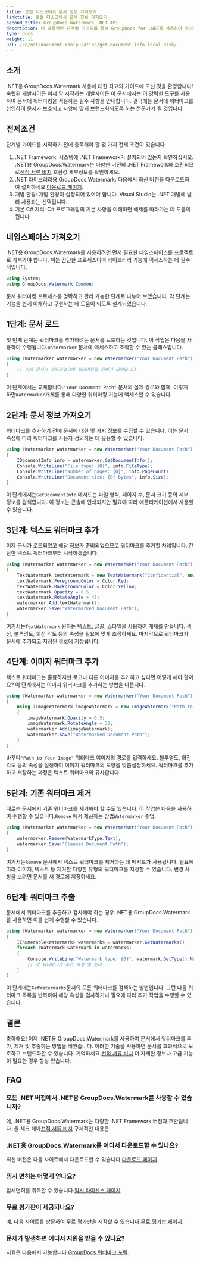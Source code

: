 ```yaml
---
title: 로컬 디스크에서 문서 정보 가져오기
linktitle: 로컬 디스크에서 문서 정보 가져오기
second_title: GroupDocs.Watermark .NET API
description: 이 포괄적인 단계별 가이드를 통해 GroupDocs for .NET을 사용하여 문서에서 워터마크를 추가, 제거 및 추출하는 방법을 알아보세요.
type: docs
weight: 11
url: /ko/net/document-manipulation/get-document-info-local-disk/
---
```

## 소개
.NET용 GroupDocs.Watermark 사용에 대한 최고의 가이드에 오신 것을 환영합니다! 숙련된 개발자이든 이제 막 시작하는 개발자이든 이 문서에서는 이 강력한 도구를 사용하여 문서에 워터마킹을 적용하는 필수 사항을 안내합니다. 결국에는 문서에 워터마크를 삽입하여 문서가 보호되고 사양에 맞게 브랜드화되도록 하는 전문가가 될 것입니다.
## 전제조건
단계별 가이드를 시작하기 전에 충족해야 할 몇 가지 전제 조건이 있습니다.
1.  .NET Framework: 시스템에 .NET Framework가 설치되어 있는지 확인하십시오. .NET용 GroupDocs.Watermark는 다양한 버전의 .NET Framework와 호환되므로[선적 서류 비치](https://reference.groupdocs.com/Watermark/net/) 호환성 세부정보를 확인하세요.
2.  .NET 라이브러리용 GroupDocs.Watermark: 다음에서 최신 버전을 다운로드하여 설치하세요.[다운로드 페이지](https://releases.groupdocs.com/Watermark/net/).
3. 개발 환경: 개발 환경이 설정되어 있어야 합니다. Visual Studio는 .NET 개발에 널리 사용되는 선택입니다.
4. 기본 C# 지식: C# 프로그래밍의 기본 사항을 이해하면 예제를 따라가는 데 도움이 됩니다.
## 네임스페이스 가져오기
.NET용 GroupDocs.Watermark를 사용하려면 먼저 필요한 네임스페이스를 프로젝트로 가져와야 합니다. 이는 간단한 프로세스이며 라이브러리 기능에 액세스하는 데 필수적입니다.
```csharp
using System;
using GroupDocs.Watermark.Common;
```
문서 워터마킹 프로세스를 명확하고 관리 가능한 단계로 나누어 보겠습니다. 각 단계는 기능을 쉽게 이해하고 구현하는 데 도움이 되도록 설계되었습니다.
## 1단계: 문서 로드
 첫 번째 단계는 워터마크를 추가하려는 문서를 로드하는 것입니다. 이 작업은 다음을 사용하여 수행됩니다.`Watermarker` 문서에 액세스하고 조작할 수 있는 클래스입니다.
```csharp
using (Watermarker watermarker = new Watermarker("Your Document Path"))
{
    // 이제 문서가 로드되었으며 워터마킹할 준비가 되었습니다.
}
```
 이 단계에서는 교체합니다.`"Your Document Path"` 문서의 실제 경로와 함께. 이렇게 하면`Watermarker`개체를 통해 다양한 워터마킹 기능에 액세스할 수 있습니다.
## 2단계: 문서 정보 가져오기
워터마크를 추가하기 전에 문서에 대한 몇 가지 정보를 수집할 수 있습니다. 이는 문서 속성에 따라 워터마크를 사용자 정의하는 데 유용할 수 있습니다.

```csharp
using (Watermarker watermarker = new Watermarker("Your Document Path"))
{
    IDocumentInfo info = watermarker.GetDocumentInfo();
    Console.WriteLine("File type: {0}", info.FileType);
    Console.WriteLine("Number of pages: {0}", info.PageCount);
    Console.WriteLine("Document size: {0} bytes", info.Size);
}
```
 이 단계에서는`GetDocumentInfo` 메서드는 파일 형식, 페이지 수, 문서 크기 등의 세부 정보를 검색합니다. 이 정보는 콘솔에 인쇄되지만 필요에 따라 애플리케이션에서 사용할 수 있습니다.
## 3단계: 텍스트 워터마크 추가
이제 문서가 로드되었고 해당 정보가 준비되었으므로 워터마크를 추가할 차례입니다. 간단한 텍스트 워터마크부터 시작하겠습니다.

```csharp
using (Watermarker watermarker = new Watermarker("Your Document Path"))
{
    TextWatermark textWatermark = new TextWatermark("Confidential", new Font("Arial", 36));
    textWatermark.ForegroundColor = Color.Red;
    textWatermark.BackgroundColor = Color.Yellow;
    textWatermark.Opacity = 0.5;
    textWatermark.RotateAngle = 45;
    watermarker.Add(textWatermark);
    watermarker.Save("Watermarked Document Path");
}
```
 여기서는`TextWatermark` 원하는 텍스트, 글꼴, 스타일을 사용하여 개체를 만듭니다. 색상, 불투명도, 회전 각도 등의 속성을 필요에 맞게 조정하세요. 마지막으로 워터마크가 문서에 추가되고 지정된 경로에 저장됩니다.
## 4단계: 이미지 워터마크 추가
텍스트 워터마크는 훌륭하지만 로고나 다른 이미지를 추가하고 싶다면 어떻게 해야 할까요? 이 단계에서는 이미지 워터마크를 추가하는 방법을 다룹니다.

```csharp
using (Watermarker watermarker = new Watermarker("Your Document Path"))
{
    using (ImageWatermark imageWatermark = new ImageWatermark("Path to Your Image"))
    {
        imageWatermark.Opacity = 0.5;
        imageWatermark.RotateAngle = 30;
        watermarker.Add(imageWatermark);
        watermarker.Save("Watermarked Document Path");
    }
}
```
 바꾸다`"Path to Your Image"` 워터마크 이미지의 경로를 입력하세요. 불투명도, 회전 각도 등의 속성을 설정하여 이미지 워터마크의 모양을 맞춤설정하세요. 워터마크를 추가하고 저장하는 과정은 텍스트 워터마크와 유사합니다.
## 5단계: 기존 워터마크 제거
 때로는 문서에서 기존 워터마크를 제거해야 할 수도 있습니다. 이 작업은 다음을 사용하여 수행할 수 있습니다.`Remove` 에서 제공하는 방법`Watermarker` 수업.

```csharp
using (Watermarker watermarker = new Watermarker("Your Document Path"))
{
    watermarker.Remove(WatermarkType.Text);
    watermarker.Save("Cleaned Document Path");
}
```
 여기서는`Remove` 문서에서 텍스트 워터마크를 제거하는 데 메서드가 사용됩니다. 필요에 따라 이미지, 텍스트 등 제거할 다양한 유형의 워터마크를 지정할 수 있습니다. 변경 사항을 보려면 문서를 새 경로에 저장하세요.
## 6단계: 워터마크 추출
문서에서 워터마크를 추출하고 검사해야 하는 경우 .NET용 GroupDocs.Watermark를 사용하면 이를 쉽게 수행할 수 있습니다.

```csharp
using (Watermarker watermarker = new Watermarker("Your Document Path"))
{
    IEnumerable<Watermark> watermarks = watermarker.GetWatermarks();
    foreach (Watermark watermark in watermarks)
    {
        Console.WriteLine("Watermark type: {0}", watermark.GetType().Name);
        // 각 워터마크의 추가 속성 및 논리
    }
}
```
 이 단계에는`GetWatermarks`문서의 모든 워터마크를 검색하는 방법입니다. 그런 다음 워터마크 목록을 반복하여 해당 속성을 검사하거나 필요에 따라 추가 작업을 수행할 수 있습니다.
## 결론
 축하해요! 이제 .NET용 GroupDocs.Watermark를 사용하여 문서에서 워터마크를 추가, 제거 및 추출하는 방법을 배웠습니다. 이러한 기술을 사용하면 문서를 효과적으로 보호하고 브랜드화할 수 있습니다. 기억하세요.[선적 서류 비치](https://reference.groupdocs.com/Watermark/net/) 더 자세한 정보나 고급 기능이 필요한 경우 항상 있습니다.
## FAQ
### 모든 .NET 버전에서 .NET용 GroupDocs.Watermark를 사용할 수 있습니까?
 예, .NET용 GroupDocs.Watermark는 다양한 .NET Framework 버전과 호환됩니다. 을 체크 해봐[선적 서류 비치](https://reference.groupdocs.com/Watermark/net/) 구체적인 내용은.
### .NET용 GroupDocs.Watermark를 어디서 다운로드할 수 있나요?
 최신 버전은 다음 사이트에서 다운로드할 수 있습니다.[다운로드 페이지](https://releases.groupdocs.com/Watermark/net/).
### 임시 면허는 어떻게 얻나요?
 임시면허를 취득할 수 있습니다.[임시 라이센스 페이지](https://purchase.groupdocs.com/temporary-license/).
### 무료 평가판이 제공되나요?
 예, 다음 사이트를 방문하여 무료 평가판을 시작할 수 있습니다.[무료 평가판 페이지](https://releases.groupdocs.com/).
### 문제가 발생하면 어디서 지원을 받을 수 있나요?
 지원은 다음에서 가능합니다.[GroupDocs 워터마크 포럼](https://forum.groupdocs.com/c/watermark/19).